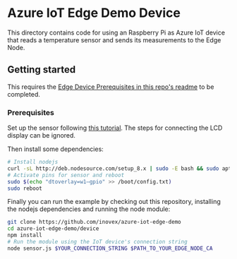 # Azure IoT Edge Demo Device

This directory contains code for using an Raspberry Pi as Azure IoT device that reads a temperature sensor and sends its measurements to the Edge Node.

## Getting started

This requires the [Edge Device Prerequisites in this repo's readme](../README.md) to be completed.

### Prerequisites

Set up the sensor following [this tutorial](http://www.circuitbasics.com/raspberry-pi-ds18b20-temperature-sensor-tutorial/). The steps for connecting the LCD display can be ignored.

Then install some dependencies:

```sh
# Install nodejs
curl -sL http://deb.nodesource.com/setup_8.x | sudo -E bash && sudo apt-get install -y nodejs
# Activate pins for sensor and reboot
sudo $(echo "dtoverlay=w1–gpio" >> /boot/config.txt)
sudo reboot
```

Finally you can run the example by checking out this repository, installing the nodejs dependencies and running the node module:

```sh
git clone https://github.com/inovex/azure-iot-edge-demo
cd azure-iot-edge-demo/device
npm install
# Run the module using the IoT device's connection string
node sensor.js $YOUR_CONNECTION_STRING $PATH_TO_YOUR_EDGE_NODE_CA
```
